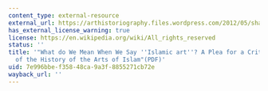 ```yaml
---
content_type: external-resource
external_url: https://arthistoriography.files.wordpress.com/2012/05/shalem.pdf
has_external_license_warning: true
license: https://en.wikipedia.org/wiki/All_rights_reserved
status: ''
title: '"What do We Mean When We Say ''Islamic art''? A Plea for a Critical Rewriting
  of the History of the Arts of Islam"(PDF)'
uid: 7e996bbe-f358-48ca-9a3f-8855271cb72e
wayback_url: ''
---
```

